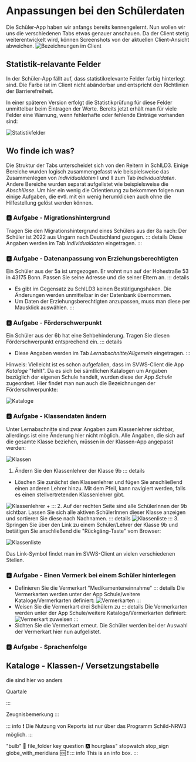 # Anpassungen bei den Schülerdaten

Die Schüler-App haben wir anfangs bereits kennengelernt. Nun wollen wir uns die verschiedenen Tabs etwas genauer anschauen. Da der Client stetig weiterentwickelt wird, können Screenshots von der aktuellen Client-Ansicht abweichen. 
![Bezeichnungen im Client](./graphics/vonS2nachS3_schueler_client_Bezeichnung.png) 

## Statistik-relavante Felder
In der Schüler-App fällt auf, dass statistikrelevante Felder farbig hinterlegt sind. Die Farbe ist im Client nicht abänderbar und entspricht den Richtlinien der Barrierefreiheit.

In einer späteren Version erfolgt die Statistikprüfung für diese Felder unmittelbar beim Eintragen der Werte. Bereits jetzt erhält man für viele Felder eine Warnung, wenn fehlerhafte oder fehlende Einträge vorhanden sind:

![Statistikfelder](./graphics/vonS2nachS3_schueler_client_statistik.png) 


## Wo finde ich was?
Die Struktur der Tabs unterscheidet sich von den Reitern in SchILD3. Einige Bereiche wurden logisch zusammengefasst wie beispielsweise das Zusammenlegen von *Individualdaten* I und II zum Tab *Individualdaten*. Andere Bereiche wurden separat aufgelistet wie beispielsweise die *Abschlüsse*. 
Um hier ein wenig die Orientierung zu bekommen folgen nun einige Aufgaben, die evtl. mit ein wenig herumklicken auch ohne die Hilfestellung gelöst werden können.

###  :a: Aufgabe - Migrationshintergrund
Tragen Sie den Migrationshintergrund eines Schülers aus der 8a nach: Der Schüler ist 2022 aus Ungarn nach Deutschland gezogen. 
::: details
Diese Angaben werden im Tab *Individualdaten* eingetragen.
:::

###  :a: Aufgabe - Datenanpassung von Erziehungsberechtigten
Ein Schüler aus der 5a ist umgezogen. Er wohnt nun auf der Hohestraße 53 in 43175 Bonn. Passen Sie seine Adresse und die seiner Eltern an.
::: details
+ Es gibt im Gegensatz zu SchILD3 keinen Bestätigungshaken. Die Änderungen werden unmittelbar in der Datenbank übernommen.
+ Um Daten der Erziehungsberechtigten anzupassen, muss man diese per Mausklick auswählen. 
:::

###  :a: Aufgabe - Förderschwerpunkt
Ein Schüler aus der 6b hat eine Sehbehinderung. Tragen Sie diesen Förderschwerpunkt entsprechend ein.
::: details
+ Diese Angaben werden im Tab *Lernabschnitte/Allgemein* eingetragen.
:::


Hinweis: Vielleicht ist es schon aufgefallen, dass im SVWS-Client die App *Kataloge* "fehlt". Da es sich bei sämtlichen Katalogen um Angaben bezüglich der eigenen Schule handelt, wurden diese der App *Schule* zugeordnet. Hier findet man nun auch die Bezeichnungen der Förderschwerpunkte:

![Kataloge](./graphics/vonS2nachS3_schueler_client_kataloge.png) 

###  :a: Aufgabe - Klassendaten ändern
 Unter Lernabschnitte sind zwar Angaben zum Klassenlehrer sichtbar, allerdings ist eine Änderung hier nicht möglich. Alle Angaben, die sich auf die gesamte Klasse beziehen, müssen in der Klassen-App angepasst werden:

![Klassen](./graphics/vonS2nachS3_schueler_client_klassen.png) 


 1. Ändern Sie den Klassenlehrer der Klasse 9b 
   ::: details
+ Löschen Sie zunächst den Klassenlehrer und fügen Sie anschließend einen anderen Lehrer hinzu. Mit dem Pfeil, kann navigiert werden, falls es einen stellvertretenden Klassenlehrer gibt.

![Klassenlehrer](./graphics/vonS2nachS3_schueler_client_klassenlehrer.png) 
+ 
:::
 2. Auf der rechten Seite sind alle SchülerInnen der 9b sichtbar. Lassen Sie sich alle aktiven SchülerInnen dieser Klasse anzeigen und sortieren Sie diese nach Nachnamen. 
 ::: details
![Klassenliste](./graphics/vonS2nachS3_schueler_client_klassenliste.png) 
:::
3. Springen Sie über den Link zu einem Schüler/Lehrer der Klasse 9b und betätigen Sie anschließend die "Rückgäng-Taste" vom Browser:

 ![Klassenliste](./graphics/vonS2nachS3_schueler_client_link.png) 
 
Das Link-Symbol findet man im SVWS-Client an vielen verschiedenen Stellen.

###  :a: Aufgabe - Einen Vermerk bei einem Schüler hinterlegen   
+ Definieren Sie die Vermerkart "Medikamenteneinnahme"
   ::: details
   Die Vermerkarten werden unter der App Schule/weitere Kataloge/Vermerkarten definiert:
    ![Vermerkarten](./graphics/vonS2nachS3_schueler_client_vermerkart.png) 
    :::
+ Weisen Sie die Vermerkart drei Schülern zu
  ::: details
   Die Vermerkarten werden unter der App Schule/weitere Kataloge/Vermerkarten definiert:
    ![Vermerkart zuweisen](./graphics/vonS2nachS3_schueler_client_schuelervermerk.png) 
    :::
+ Sichten Sie die Vermerkart erneut. Die Schüler werden bei der Auswahl der Vermerkart hier nun aufgelistet.



### :a: Aufgabe - Sprachenfolge





## Kataloge - Klassen-/ Versetzungstabelle
die sind hier wo anders

 


 Quartale

 :::

Zeugnisbemerkung
:::
     
::: info 
:exclamation: Die Nutzung von Reports ist nur über das Programm Schild-NRW3 möglich.
:::


"bulb"
:mag_right:
file_folder
key
question
:a:
hourglass"
stopwatch
stop_sign
globe_with_meridians
:sos:
:exclamation:
::: info
This is an info box.
:::


